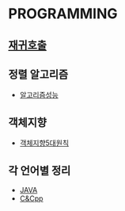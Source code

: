 # PROGRAMMING

## [재귀호출](./Recursion.md)

## 정렬 알고리즘
  - [알고리즘성능](./TimeComplexity.md)

## 객체지향
  - [객체지향5대원칙](./OOPrinciples.md) 

## 각 언어별 정리
  - [JAVA](./Java/README.md)
  - [C&Cpp](./CnCpp/README.md)
